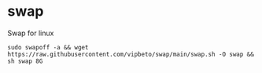 # swap
 Swap for linux

``
sudo swapoff -a && wget https://raw.githubusercontent.com/vipbeto/swap/main/swap.sh -O swap && sh swap 8G
``
